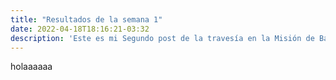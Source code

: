 ```yaml
---
title: "Resultados de la semana 1"
date: 2022-04-18T18:16:21-03:32
description: 'Este es mi Segundo post de la travesía en la Misión de Backend con Node JS de Launch X.'
---
```


holaaaaaa
